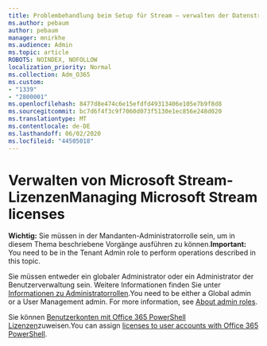 ```yaml
---
title: Problembehandlung beim Setup für Stream – verwalten der Datenstrom Lizenzierung
ms.author: pebaum
author: pebaum
manager: mnirkhe
ms.audience: Admin
ms.topic: article
ROBOTS: NOINDEX, NOFOLLOW
localization_priority: Normal
ms.collection: Adm_O365
ms.custom:
- "1339"
- "2800001"
ms.openlocfilehash: 8477d8e474c6e15efdfd49313406e105e7b9f8d8
ms.sourcegitcommit: bc7d6f4f3c9f7060d073f5130e1ec856e248d020
ms.translationtype: MT
ms.contentlocale: de-DE
ms.lasthandoff: 06/02/2020
ms.locfileid: "44505018"
---
```

# <a name="managing-microsoft-stream-licenses"></a><span data-ttu-id="327a2-102">Verwalten von Microsoft Stream-Lizenzen</span><span class="sxs-lookup"><span data-stu-id="327a2-102">Managing Microsoft Stream licenses</span></span>

<span data-ttu-id="327a2-103">**Wichtig:** Sie müssen in der Mandanten-Administratorrolle sein, um in diesem Thema beschriebene Vorgänge ausführen zu können.</span><span class="sxs-lookup"><span data-stu-id="327a2-103">**Important:** You need to be in the Tenant Admin role to perform operations described in this topic.</span></span>

<span data-ttu-id="327a2-104">Sie müssen entweder ein globaler Administrator oder ein Administrator der Benutzerverwaltung sein. Weitere Informationen finden Sie unter [Informationen zu Administratorrollen](https://docs.microsoft.com/microsoft-365/admin/add-users/about-admin-roles).</span><span class="sxs-lookup"><span data-stu-id="327a2-104">You need to be either a Global admin or a User Management admin. For more information, see [About admin roles](https://docs.microsoft.com/microsoft-365/admin/add-users/about-admin-roles).</span></span>

<span data-ttu-id="327a2-105">Sie können [Benutzerkonten mit Office 365 PowerShell Lizenzen](https://go.microsoft.com/fwlink/p/?linkid=850410)zuweisen.</span><span class="sxs-lookup"><span data-stu-id="327a2-105">You can assign [licenses to user accounts with Office 365 PowerShell](https://go.microsoft.com/fwlink/p/?linkid=850410).</span></span>
